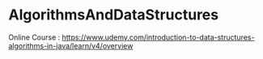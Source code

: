 # AlgorithmsAndDataStructures

Online Course : https://www.udemy.com/introduction-to-data-structures-algorithms-in-java/learn/v4/overview
